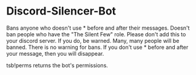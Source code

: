 # Discord-Silencer-Bot
Bans anyone who doesn't use * before and after their messages. Doesn't ban people who have the "The Silent Few" role. Please don't add this to your discord server. If you do, be warned. Many, many people will be banned. There is no warning for bans. If you don't use * before and after your message, then you will disappear.

tsb!perms returns the bot's permissions.

